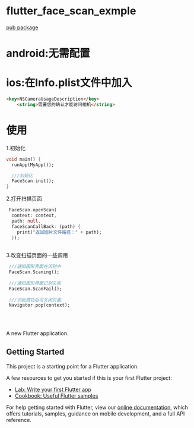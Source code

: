 # flutter_face_scan_exmple

[pub package](https://pub.flutter-io.cn/packages/flutter_face_scan)

# android:无需配置
# ios:在Info.plist文件中加入
````html
<key>NSCameraUsageDescription</key>
	<string>需要您的确认才能访问相机</string>
````
# 使用

1.初始化
````dart
void main() {
  runApp(MyApp());

  ///初始化
  FaceScan.init();
}
````
2.打开扫描页面
````dart
 FaceScan.openScan(
  context: context,
  path: null,
  faceScanCallBack: (path) {
    print("返回图片文件路径：" + path);
  });
                    
````
3.改变扫描页面的一些调用
````dart
 ///通知图形界面在识别中
 FaceScan.Scaning();
 
 ///通知图形界面识别失败
 FaceScan.ScanFail();
 
 ///识别成功后可关闭页面
 Navigator.pop(context);
 
 
                  
````


A new Flutter application.

## Getting Started

This project is a starting point for a Flutter application.

A few resources to get you started if this is your first Flutter project:

- [Lab: Write your first Flutter app](https://flutter.dev/docs/get-started/codelab)
- [Cookbook: Useful Flutter samples](https://flutter.dev/docs/cookbook)

For help getting started with Flutter, view our
[online documentation](https://flutter.dev/docs), which offers tutorials,
samples, guidance on mobile development, and a full API reference.
